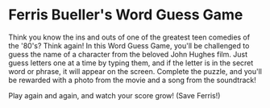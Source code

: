 # Ferris Bueller's Word Guess Game

Think you know the ins and outs of one of the greatest teen comedies of the '80's? Think again! In this Word Guess Game, you'll be challenged to guess the name of a character from the beloved John Hughes film. Just guess letters one at a time by typing them, and if the letter is in the secret word or phrase, it will appear on the screen. Complete the puzzle, and you'll be rewarded with a photo from the movie and a song from the soundtrack!

Play again and again, and watch your score grow! (Save Ferris!)